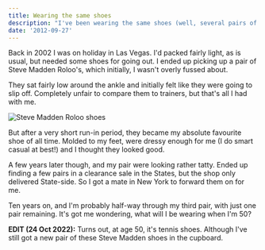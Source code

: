 ```yaml
---
title: Wearing the same shoes
description: "I've been wearing the same shoes (well, several pairs of the same model) for ten years..."
date: '2012-09-27'
---
```


Back in 2002 I was on holiday in Las Vegas. I'd packed fairly light, as is usual, but needed some shoes for going out. I ended up picking up a pair of Steve Madden Roloo's, which initially, I wasn't overly fussed about.

They sat fairly low around the ankle and initially felt like they were going to slip off. Completely unfair to compare them to trainers, but that's all I had with me.

<img src="https://i.imgur.com/0urkr.jpg" alt="Steve Madden Roloo shoes" />

But after a very short run-in period, they became my absolute favourite shoe of all time. Molded to my feet, were dressy enough for me (I do smart casual at best!) and I thought they looked good.

A few years later though, and my pair were looking rather tatty. Ended up finding a few pairs in a clearance sale in the States, but the shop only delivered State-side. So I got a mate in New York to forward them on for me.

Ten years on, and I'm probably half-way through my third pair, with just one pair remaining. It's got me wondering, what will I be wearing when I'm 50?

**EDIT (24 Oct 2022):** Turns out, at age 50, it's tennis shoes. Although I've still got a new pair of these Steve Madden shoes in the cupboard.